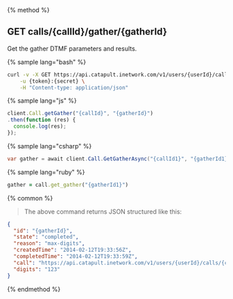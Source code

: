 {% method %}
## GET calls/{callId}/gather/{gatherId}
Get the gather DTMF parameters and results.

{% sample lang="bash" %}
```bash
curl -v -X GET https://api.catapult.inetwork.com/v1/users/{userId}/calls/{callId}/gather/{gatherId} \
	-u {token}:{secret} \
	-H "Content-type: application/json"
```

{% sample lang="js" %}
```js
client.Call.getGather("{callId}", "{gatherId}")
.then(function (res) {
  console.log(res);
});
```

{% sample lang="csharp" %}
```csharp
var gather = await client.Call.GetGatherAsync("{callId1}", "{gatherId1}");
```

{% sample lang="ruby" %}
```ruby
gather = call.get_gather("{gatherId1}")
```

{% common %}
> The above command returns JSON structured like this:

```json
{
  "id": "{gatherId}",
  "state": "completed",
  "reason": "max-digits",
  "createdTime": "2014-02-12T19:33:56Z",
  "completedTime": "2014-02-12T19:33:59Z",
  "call": "https://api.catapult.inetwork.com/v1/users/{userId}/calls/{callId}",
  "digits": "123"
}
```
{% endmethod %}

